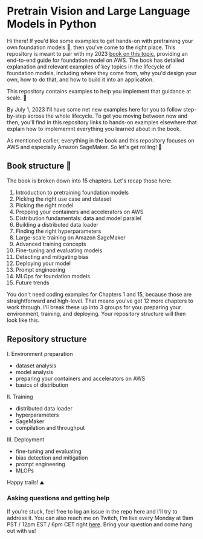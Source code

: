 # Pretrain Vision and Large Language Models in Python
Hi there! If you'd like some examples to get hands-on with pretraining your own foundation models 🧠, then you've come to the right place. This repository is meant to pair with my 2023 [book on this topic](https://bit.ly/dist-train-book), providing an end-to-end guide for foundation model on AWS. The book has detailed explanation and relevant examples of key topics in the lifecycle of foundation models, including where they come from, why you'd design your own, how to do that, and how to build it into an application.

This repository contains examples to help you implement that guidance at scale. 🚀

By July 1, 2023 I'll have some net new examples here for you to follow step-by-step across the whole lifecycle. To get you moving between now and then, you'll find in this repository links to hands-on examples elsewhere that explain how to implememnt everything you learned about in the book.

As mentioned earlier, everything in the book and this repository focuses on AWS and especially Amazon SageMaker. So let's get rolling! 🎸

## Book structure 📖
The book is broken down into 15 chapters. Let's recap those here:
1. Introduction to pretraining foundation models
2. Picking the right use case and dataset
3. Picking the right model
4. Prepping your containers and accelerators on AWS
5. Distribution fundamentals: data and model parallel
6. Building a distributed data loader
7. Finding the right hyperparameters
8. Large-scale training on Amazon SageMaker
9. Advanced training concepts
10. Fine-tuning and evaluating models
11. Detecting and mitigating bias
12. Deploying your model
13. Prompt engineering
14. MLOps for foundation models
15. Future trends

You don't need coding examples for Chapters 1 and 15, because those are straightforward and high-level. That means you've got 12 more chapters to work through. I'll break these up into 3 groups for you: preparing your environment, training, and deploying. Your repository structure will then look like this.

## Repository structure 
I. Environment preparation
- dataset analysis
- model analysis
- preparing your containers and accelerators on AWS
- basics of distribution

II. Training
- distributed data loader
- hyperparameters
- SageMaker
- compilation and throughput

III. Deployment
- fine-tuning and evaluating
- bias detection and mitigation
- prompt engineering
- MLOPs 

Happy trails! ⛰️

### Asking questions and getting help
If you're stuck, feel free to log an issue in the repo here and I'll try to address it. You can also reach me on Twitch, I'm live every Monday at 9am PST / 12pm EST / 6pm CET right [here](https://www.twitch.tv/aws/schedule). Bring your question and come hang out with us!
